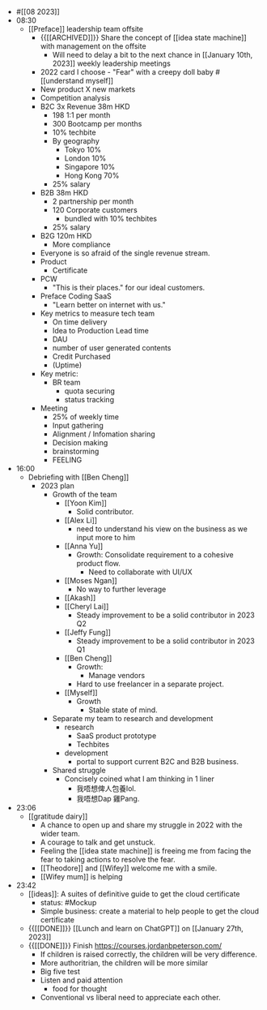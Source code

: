 - #[[08 2023]]
- 08:30
    - [[Preface]] leadership team offsite
        - {{[[ARCHIVED]]}}  Share the concept of [[idea state machine]] with management on the offsite
            - Will need to delay a bit to the next chance in [[January 10th, 2023]] weekly leadership meetings
        - 2022 card I choose - "Fear" with a creepy doll baby #[[understand myself]]
        - New product X new markets
        - Competition analysis
        - B2C 3x Revenue 38m HKD
            - 198 1:1 per month
            - 300 Bootcamp per months
            - 10% techbite
            - By geography
                - Tokyo 10%
                - London 10%
                - Singapore 10%
                - Hong Kong 70%
            - 25% salary
        - B2B 38m HKD
            - 2 partnership per month
            - 120 Corporate customers 
                - bundled with 10% techbites
            - 25% salary
        - B2G 120m HKD
            - More compliance
        - Everyone is so afraid of the single revenue stream.
        - Product
            - Certificate
        - PCW
            - "This is their places." for our ideal customers.
        - Preface Coding SaaS
            - "Learn better on internet with us."
        - Key metrics to measure tech team
            - On time delivery
            - Idea to Production Lead time
            - DAU
            - number of user generated contents
            - Credit Purchased
            - (Uptime)
        - Key metric:
            - BR team
                - quota securing
                - status tracking
        - Meeting
            - 25% of weekly time
            - Input gathering
            - Alignment / Infomation sharing
            - Decision making
            - brainstorming
            - FEELING
- 16:00
    - Debriefing with [[Ben Cheng]]
        - 2023 plan
            - Growth of the team
                - [[Yoon Kim]]
                    - Solid contributor.
                - [[Alex Li]]
                    - need to understand his view on the business as we input more to him
                - [[Anna Yu]]
                    - Growth: Consolidate requirement to a cohesive product flow.
                        - Need to collaborate with UI/UX
                - [[Moses Ngan]]
                    - No way to further leverage
                - [[Akash]]
                - [[Cheryl Lai]]
                    - Steady improvement to be a solid contributor in 2023 Q2
                - [[Jeffy Fung]]
                    - Steady improvement to be a solid contributor in 2023 Q1
                - [[Ben Cheng]]
                    - Growth:
                        - Manage vendors
                    - Hard to use freelancer in a separate project.
                - [[Myself]]
                    - Growth
                        - Stable state of mind.
            - Separate my team to research and development
                - research
                    - SaaS product prototype
                    - Techbites
                - development
                    - portal to support current B2C and B2B business.
            - Shared struggle
                - Concisely coined what I am thinking in 1 liner
                    - 我唔想俾人包養lol.
                    - 我唔想Dap 雞Pang.
- 23:06
    - [[gratitude dairy]]
        - A chance to open up and share my struggle in 2022 with the wider team.
        - A courage to talk and get unstuck.
        - Feeling the [[idea state machine]] is freeing me from facing the fear to taking actions to resolve the fear.
        - [[Theodore]] and [[Wifey]] welcome me with a smile.
        - [[Wifey mum]] is helping 
- 23:42
    - [[ideas]]: A suites of definitive guide to get the cloud certificate
        - status: #Mockup
        - Simple business: create a material to help people to get the cloud certificate
    - {{[[DONE]]}}  [[Lunch and learn on ChatGPT]] on [[January 27th, 2023]]
    - {{[[DONE]]}}  Finish https://courses.jordanbpeterson.com/
        - If children is raised correctly, the children will be very difference.
        - More authoritrian, the children will be more similar
        - Big five test
        - Listen and paid attention
            - food for thought
        - Conventional vs liberal need to appreciate each other.
